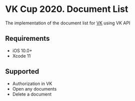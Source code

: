 # VK Cup 2020. Document List
The implementation of the document list for [VK](https://vk.com) using VK API

## Requirements
* iOS 10.0+
* Xcode 11

## Supported
* Authorization in VK
* Open any documents
* Delete a document
